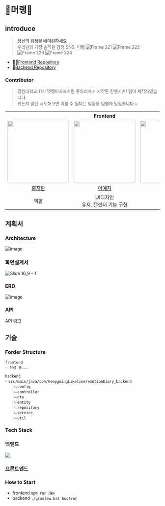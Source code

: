 # 🍦머랭🍦

## introduce

> **당신의 감정을 베이킹하세요**
> <br />
> 우리만의 가장 솔직한 감정 SNS, 머랭
![Frame 221](https://github.com/keepgoingLikelion/.github/assets/107865510/a0047a5c-fa3f-4996-8591-6f5ae0837a8d)
![Frame 222](https://github.com/keepgoingLikelion/.github/assets/107865510/4a431464-259a-4a26-abf1-dd3969c07b79)
![Frame 223](https://github.com/keepgoingLikelion/.github/assets/107865510/fc04efb9-8b61-4329-8ec3-1aaaa94a0536)
![Frame 224](https://github.com/keepgoingLikelion/.github/assets/107865510/221ee373-f641-45c4-a395-fdc4f31fbd3a)



- 🧑‍💻[Frontend Repository](https://github.com/keepgoingLikelion/meringue-FE)
- 💾[Backend Repository](https://github.com/keepgoingLikelion/emotionDiary_backend)

### Contributor

> 강원대학교 11기 멋쟁이사자처럼 동아리에서 시작된 진행시켜! 팀이 제작하였습니다.
> <br/> 뭐든지 일단 시도해보면 이룰 수 있다는 믿음을 팀명에 담았습니다☺️

<table>
    <tr>
        <th colspan="3" style="text-align: center;">Frontend</th>
	<th colspan="2" style="text-align: center;">Backend</th>
    </tr>
    <tr>
        <!-- Frontend Members Image -->
        <td style="text-align: center; vertical-align: middle;">
		<img src="https://emotiondiary-bucket.s3.ap-northeast-2.amazonaws.com/snrndi.png" width="200px"></td>
        <td style="text-align: center; vertical-align: middle;">
		<img src="https://github.com/keepgoingLikelion/.github/assets/107865510/08e28f1e-93ff-4c8c-850a-9e0a405184a5"
 width="200px"></td>
        <td style="text-align: center; vertical-align: middle;">
		<img src="https://emotiondiary-bucket.s3.ap-northeast-2.amazonaws.com/snrndi.png" width="200px"></td>
        <!-- Backend Members Image -->
        <td style="text-align: center; vertical-align: middle;">
		<img src="https://emotiondiary-bucket.s3.ap-northeast-2.amazonaws.com/snrndi.png" width="200px"></td>
        <td style="text-align: center; vertical-align: middle;">
		<img src="https://emotiondiary-bucket.s3.ap-northeast-2.amazonaws.com/gamja_kbs.png" width="200px"></td>
    </tr>
    <tr>
        <!-- Frontend Members Name -->
        <td style="text-align: center; vertical-align: middle;">
		<a href="https://github.com/flareseek">홍지환</a></td>
        <td style="text-align: center; vertical-align: middle;">
		<a href="https://github.com/yeahzee0421">이예지</a></td>
        <td style="text-align: center; vertical-align: middle;">
		<a href="https://github.com/possiblly">최수민</a></td>
        <!-- Backend Members Name -->
        <td style="text-align: center; vertical-align: middle;">
		<a href="https://github.com/dandamdandam">정다연</a></td>
        <td style="text-align: center; vertical-align: middle;">
		<a href="https://github.com/GamJaDo">김병수</a></td>
    </tr>
    <tr>
        <!-- Frontend Members Role -->
        <td style="text-align: center; vertical-align: middle;">역할</td>
        <td style="text-align: center; vertical-align: middle;">UI디자인 <br> 유저, 캘린더 기능 구현</td>
        <td style="text-align: center; vertical-align: middle;">역할</td>
        <!-- Backend Members Role -->
        <td style="text-align: center; vertical-align: middle;">역할</td>
        <td style="text-align: center; vertical-align: middle;">인증/인가,<br>emoji스티커 기능 구현</td>
    </tr>
</table>


## 계획서

### Architecture
![image](https://emotiondiary-bucket.s3.ap-northeast-2.amazonaws.com/meolaeng_Architecture.png)

### 화면설계서
<!-- ![image](https://github.com/keepgoingLikelion/.github/assets/102032954/18499a69-63df-40fd-99d6-7c915cd21d11) 
[image](https://github.com/keepgoingLikelion/.github/assets/102032954/6b2c9fae-d04c-456f-b0a4-b82fec792fd9)
![image](https://github.com/keepgoingLikelion/.github/assets/102032954/1050debc-44e7-44be-a8f2-3d936ac0dfa6)
![image](https://github.com/keepgoingLikelion/.github/assets/102032954/9a973f9d-4334-499f-903b-89e2915e066e)

![image](https://github.com/keepgoingLikelion/.github/assets/107865510/bc1c2657-aa5a-44f9-818d-86867989ddf6)
![image](https://github.com/keepgoingLikelion/.github/assets/107865510/e8400cce-55eb-49fc-b7ba-5a6cc8584039) -->

![Slide 16_9 - 1](https://github.com/keepgoingLikelion/.github/assets/107865510/329295fc-dcfa-4784-aa91-533cd99e4895)


### ERD
![image](https://github.com/keepgoingLikelion/.github/assets/102032954/f1e97e53-b49b-4e7c-a8e8-ab9c82bfae4a)

### API
[API 링크](https://app.swaggerhub.com/apis/GLUE0440/meringue_project/1.0.0)

## 기술

### Forder Structure
```
frontend
- 작성 중...
```
```
backend
ㄴsrc/main/java/com/keepgoingLikeline/emotionDiary_backend
	ㄴconfig
	ㄴcontroller
	ㄴdto
	ㄴentity
	ㄴrepository
	ㄴservice
	ㄴutil
```

### Tech Stack
<h3>백엔드</h3>
<img src="https://emotiondiary-bucket.s3.ap-northeast-2.amazonaws.com/backendStack.png">

<h3>프론트엔드</h3>

### How to Start
- frontend
  `npm run dev`
- backend
  `./gradlew.bat bootrun`
